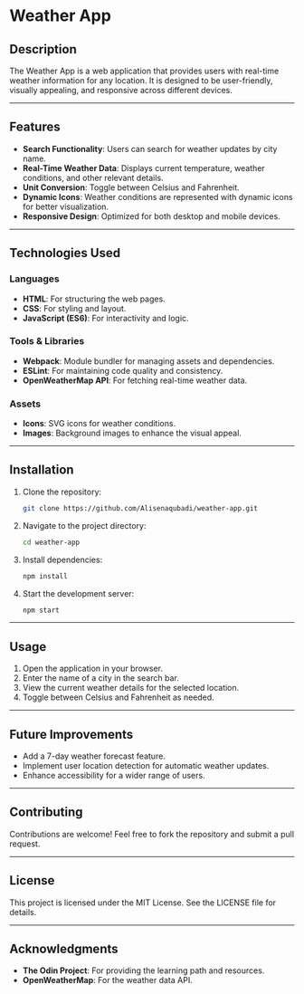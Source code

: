 # Weather App

## Description
The Weather App is a web application that provides users with real-time weather information for any location. It is designed to be user-friendly, visually appealing, and responsive across different devices.

---

## Features
- **Search Functionality**: Users can search for weather updates by city name.
- **Real-Time Weather Data**: Displays current temperature, weather conditions, and other relevant details.
- **Unit Conversion**: Toggle between Celsius and Fahrenheit.
- **Dynamic Icons**: Weather conditions are represented with dynamic icons for better visualization.
- **Responsive Design**: Optimized for both desktop and mobile devices.

---

## Technologies Used
### Languages
- **HTML**: For structuring the web pages.
- **CSS**: For styling and layout.
- **JavaScript (ES6)**: For interactivity and logic.

### Tools & Libraries
- **Webpack**: Module bundler for managing assets and dependencies.
- **ESLint**: For maintaining code quality and consistency.
- **OpenWeatherMap API**: For fetching real-time weather data.

### Assets
- **Icons**: SVG icons for weather conditions.
- **Images**: Background images to enhance the visual appeal.

---

## Installation
1. Clone the repository:
   ```bash
   git clone https://github.com/Alisenaqubadi/weather-app.git
   ```
2. Navigate to the project directory:
   ```bash
   cd weather-app
   ```
3. Install dependencies:
   ```bash
   npm install
   ```
4. Start the development server:
   ```bash
   npm start
   ```

---

## Usage
1. Open the application in your browser.
2. Enter the name of a city in the search bar.
3. View the current weather details for the selected location.
4. Toggle between Celsius and Fahrenheit as needed.

---

## Future Improvements
- Add a 7-day weather forecast feature.
- Implement user location detection for automatic weather updates.
- Enhance accessibility for a wider range of users.

---

## Contributing
Contributions are welcome! Feel free to fork the repository and submit a pull request.

---

## License
This project is licensed under the MIT License. See the LICENSE file for details.

---

## Acknowledgments
- **The Odin Project**: For providing the learning path and resources.
- **OpenWeatherMap**: For the weather data API.